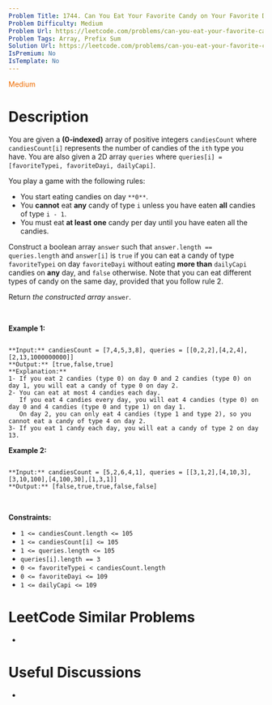```yaml
---
Problem Title: 1744. Can You Eat Your Favorite Candy on Your Favorite Day?
Problem Difficulty: Medium
Problem Url: https://leetcode.com/problems/can-you-eat-your-favorite-candy-on-your-favorite-day/
Problem Tags: Array, Prefix Sum
Solution Url: https://leetcode.com/problems/can-you-eat-your-favorite-candy-on-your-favorite-day/solution/
IsPremium: No
IsTemplate: No
---
```


<span style="color: rgb(239, 108, 0);">Medium</span>

# Description

You are given a **(0-indexed)** array of positive integers `candiesCount` where `candiesCount[i]` represents the number of candies of the `ith` type you have. You are also given a 2D array `queries` where `queries[i] = [favoriteTypei, favoriteDayi, dailyCapi]`.


You play a game with the following rules:


* You start eating candies on day `**0**`.
* You **cannot** eat **any** candy of type `i` unless you have eaten **all** candies of type `i - 1`.
* You must eat **at least** **one** candy per day until you have eaten all the candies.


Construct a boolean array `answer` such that `answer.length == queries.length` and `answer[i]` is `true` if you can eat a candy of type `favoriteTypei` on day `favoriteDayi` without eating **more than** `dailyCapi` candies on **any** day, and `false` otherwise. Note that you can eat different types of candy on the same day, provided that you follow rule 2.


Return *the constructed array* `answer`.


 


**Example 1:**



```

**Input:** candiesCount = [7,4,5,3,8], queries = [[0,2,2],[4,2,4],[2,13,1000000000]]
**Output:** [true,false,true]
**Explanation:**
1- If you eat 2 candies (type 0) on day 0 and 2 candies (type 0) on day 1, you will eat a candy of type 0 on day 2.
2- You can eat at most 4 candies each day.
   If you eat 4 candies every day, you will eat 4 candies (type 0) on day 0 and 4 candies (type 0 and type 1) on day 1.
   On day 2, you can only eat 4 candies (type 1 and type 2), so you cannot eat a candy of type 4 on day 2.
3- If you eat 1 candy each day, you will eat a candy of type 2 on day 13.

```

**Example 2:**



```

**Input:** candiesCount = [5,2,6,4,1], queries = [[3,1,2],[4,10,3],[3,10,100],[4,100,30],[1,3,1]]
**Output:** [false,true,true,false,false]

```

 


**Constraints:**


* `1 <= candiesCount.length <= 105`
* `1 <= candiesCount[i] <= 105`
* `1 <= queries.length <= 105`
* `queries[i].length == 3`
* `0 <= favoriteTypei < candiesCount.length`
* `0 <= favoriteDayi <= 109`
* `1 <= dailyCapi <= 109`




# LeetCode Similar Problems

- []()

# Useful Discussions

- []()
